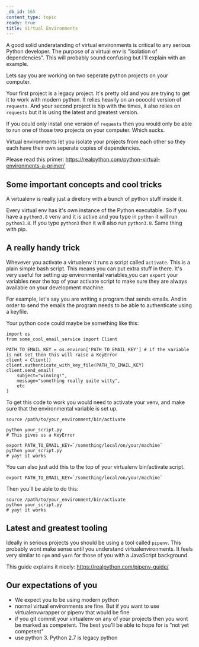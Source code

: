 ```yaml
---
_db_id: 165
content_type: topic
ready: true
title: Virtual Environments
---
```


A good solid underatanding of virtual environments is critical to any serious Python developer. The purpose of a virtual env is "isolation of dependencies". This will probably sound confusing but I'll explain with an example.

Lets say you are working on two seperate python projects on your computer.

Your first project is a legacy project. It's pretty old and you are trying to get it to work with modern python. It relies heavily on an ooooold version of `requests`. And your second project is hip with the times, it also relies on `requests` but it is using the latest and greatest version.

If you could only install one version of `requests` then you would only be able to run one of those two projects on your computer. Which sucks.

Virtual environments let you isolate your projects from each other so they each have their own seperate copies of dependencies.

Please read this primer: https://realpython.com/python-virtual-environments-a-primer/

## Some important concepts and cool tricks

A virtualenv is really just a diretory with a bunch of python stuff inside it.

Every virtual env has it's own instance of the Python executable. So if you have a `python3.8` venv and it is active and you type in `python` it will run `python3.8`. If you type `python3` then it will also run `python3.8`. Same thing with pip.

## A really handy trick

Whevever you activate a virtualenv it runs a script called `activate`. This is a plain simple bash script. This means you can put extra stuff in there. It's very useful for setting up environmental variables,you can `export` your variables near the top of your activate script to make sure they are always available on your development machine.

For example, let's say you are writing a program that sends emails. And in order to send the emails the program needs to be able to authenticate using a keyfile.

Your python code could maybe be something like this:

```
import os
from some_cool_email_service import Client

PATH_TO_EMAIL_KEY = os.environ['PATH_TO_EMAIL_KEY'] # if the variable is not set then this will raise a KeyError
client = Client()
client.authenticate_with_key_file(PATH_TO_EMAIL_KEY)
client.send_email(
    subject="winning!",
    message="something really quite witty",
    etc
)
```

To get this code to work you would need to activate your venv, and make sure that the environmental variable is set up.

```
source /path/to/your_environment/bin/activate

python your_script.py
# This gives us a KeyError

export PATH_TO_EMAIL_KEY=`/something/local/on/your/machine`
python your_script.py
# yay! it works
```

You can also just add this to the top of your virtualenv bin/activate script.

```
export PATH_TO_EMAIL_KEY=`/something/local/on/your/machine`
```

Then you'll be able to do this:

```
source /path/to/your_environment/bin/activate
python your_script.py
# yay! it works
```

## Latest and greatest tooling

Ideally in serious projects you should be using a tool called `pipenv`. This probably wont make sense until you understand virtualenvironments. It feels very similar to `npm` and `yarn` for those of you with a JavaScript background.

This guide explains it nicely: https://realpython.com/pipenv-guide/

## Our expectations of you

- We expect you to be using modern python
- normal virtual environments are fine. But if you want to use virtualenvwrapper or pipenv that would be fine
- if you git commit your virtualenv on any of your projects then you wont be marked as competent. The best you'll be able to hope for is "not yet competent"
- use python 3. Python 2.7 is legacy python